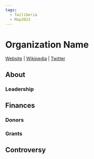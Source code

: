 ```yaml
---
tags:
  - Twiliberia
  - Map2023
---
```

# Organization Name

[Website]() | [Wikipedia]() |  [Twitter]()

## About

### Leadership

## Finances

### Donors




### Grants


## Controversy

